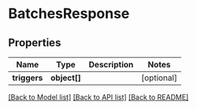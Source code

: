 # BatchesResponse

## Properties
Name | Type | Description | Notes
------------ | ------------- | ------------- | -------------
**triggers** | **object[]** |  | [optional] 

[[Back to Model list]](../README.md#documentation-for-models) [[Back to API list]](../README.md#documentation-for-api-endpoints) [[Back to README]](../README.md)


